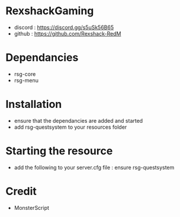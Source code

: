 # RexshackGaming
- discord : https://discord.gg/s5uSk56B65
- github : https://github.com/Rexshack-RedM

# Dependancies
- rsg-core
- rsg-menu

# Installation
- ensure that the dependancies are added and started
- add rsg-questsystem to your resources folder

# Starting the resource
- add the following to your server.cfg file : ensure rsg-questsystem

# Credit
- MonsterScript